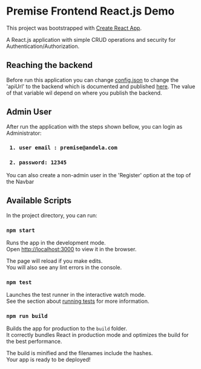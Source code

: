 # Premise Frontend React.js Demo

This project was bootstrapped with [Create React App](https://github.com/facebook/create-react-app).

A React.js application with simple CRUD operations and security for Authentication/Authorization.

## Reaching the backend
Before run this application you can change [config.json](config.json) to change the 'apiUrl' to the backend which is documented  and published
[here](https://github.com/fabio1974/premise_backend/blob/main/README.md). The value of that variable wil depend on where you publish the backend.

## Admin User
After run the application with the steps shown bellow, you can login as Administrator:

### ` 1. user email : premise@andela.com`
### ` 2. password: 12345` 


You can also create a non-admin user in the 'Register' option at the top of the Navbar

## Available Scripts

In the project directory, you can run:

### `npm start`

Runs the app in the development mode.\
Open [http://localhost:3000](http://localhost:3000) to view it in the browser.

The page will reload if you make edits.\
You will also see any lint errors in the console.

### `npm test`

Launches the test runner in the interactive watch mode.\
See the section about [running tests](https://facebook.github.io/create-react-app/docs/running-tests) for more information.

### `npm run build`

Builds the app for production to the `build` folder.\
It correctly bundles React in production mode and optimizes the build for the best performance.

The build is minified and the filenames include the hashes.\
Your app is ready to be deployed!

